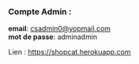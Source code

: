 ### Compte Admin :
**email**: csadmin0@yopmail.com   
**mot de passe**: adminadmin


Lien : https://shopcat.herokuapp.com

